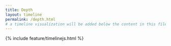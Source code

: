 ```yaml
---
title: Depth
layout: timeline
permalink: /depth.html
# a timeline visualization will be added below the content in this file
---
```


{% include feature/timelinejs.html %}
